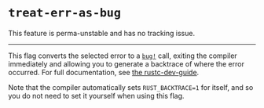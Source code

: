 # `treat-err-as-bug`

This feature is perma-unstable and has no tracking issue.

------------------------

This flag converts the selected error to a [`bug!`] call, exiting the compiler immediately and allowing you to generate a backtrace of where the error occurred.
For full documentation, see [the rustc-dev-guide][dev-guide-backtrace].

Note that the compiler automatically sets `RUST_BACKTRACE=1` for itself, and so you do not need to set it yourself when using this flag.

[`bug!`]: https://doc.rust-lang.org/nightly/nightly-rustc/rustc_middle/macro.bug.html
[dev-guide-backtrace]: https://rustc-dev-guide.rust-lang.org/compiler-debugging.html#getting-a-backtrace-for-errors
